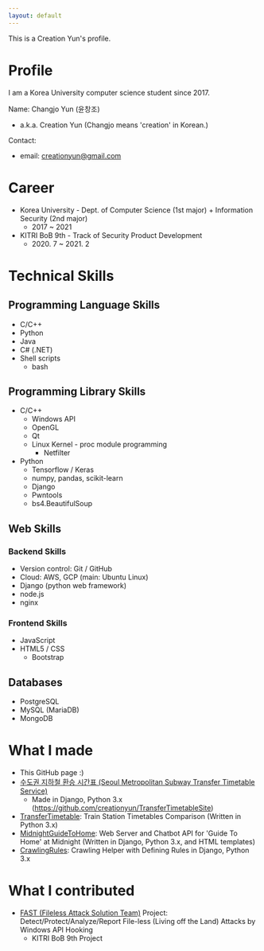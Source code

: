 ```yaml
---
layout: default
---
```


This is a Creation Yun's profile.

# Profile

I am a Korea University computer science student since 2017.

Name: Changjo Yun (윤창조)

+ a.k.a. Creation Yun (Changjo means 'creation' in Korean.)

Contact:

+ email: creationyun@gmail.com

# Career

+ Korea University - Dept. of Computer Science (1st major) + Information Security (2nd major)
  + 2017 \~ 2021
+ KITRI BoB 9th - Track of Security Product Development
  + 2020\. 7 \~ 2021\. 2

# Technical Skills

## Programming Language Skills

+ C/C++
+ Python
+ Java
+ C# (.NET)
+ Shell scripts
  + bash

## Programming Library Skills

+ C/C++
  + Windows API
  + OpenGL
  + Qt
  + Linux Kernel - proc module programming
    + Netfilter
+ Python
  + Tensorflow / Keras
  + numpy, pandas, scikit-learn
  + Django
  + Pwntools
  + bs4.BeautifulSoup

## Web Skills

### Backend Skills

+ Version control: Git / GitHub
+ Cloud: AWS, GCP (main: Ubuntu Linux)
+ Django (python web framework)
+ node.js
+ nginx

### Frontend Skills

+ JavaScript
+ HTML5 / CSS
  + Bootstrap

## Databases

+ PostgreSQL
+ MySQL (MariaDB)
+ MongoDB

# What I made

+ This GitHub page :)
+ [수도권 지하철 환승 시간표 (Seoul Metropolitan Subway Transfer Timetable Service)](http://www.midnightguidetohome.info/timetable/)
  + Made in Django, Python 3.x (https://github.com/creationyun/TransferTimetableSite)
+ [TransferTimetable](https://github.com/creationyun/TransferTimetable): Train Station Timetables Comparison (Written in Python 3.x)
+ [MidnightGuideToHome](https://github.com/creationyun/MidnightGuideToHome): Web Server and Chatbot API for 'Guide To Home' at Midnight (Written in Django, Python 3.x, and HTML templates)
+ [CrawlingRules](https://github.com/creationyun/CrawlingRules): Crawling Helper with Defining Rules in Django, Python 3.x

# What I contributed

+ [FAST (Fileless Attack Solution Team)](https://github.com/bobfast/fast) Project: Detect/Protect/Analyze/Report File-less (Living off the Land) Attacks by Windows API Hooking
  + KITRI BoB 9th Project

